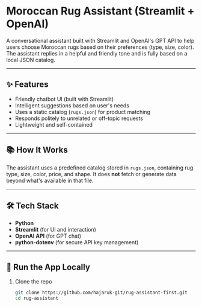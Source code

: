 # Moroccan Rug Assistant (Streamlit + OpenAI)

A conversational assistant built with Streamlit and OpenAI's GPT API to help users choose Moroccan rugs based on their preferences (type, size, color). The assistant replies in a helpful and friendly tone and is fully based on a local JSON catalog.

---

## ✨ Features

- Friendly chatbot UI (built with Streamlit)
- Intelligent suggestions based on user's needs
- Uses a static catalog (`rugs.json`) for product matching
- Responds politely to unrelated or off-topic requests
- Lightweight and self-contained

---

## 📚 How It Works

The assistant uses a predefined catalog stored in `rugs.json`, containing rug type, size, color, price, and shape.
It does **not** fetch or generate data beyond what's available in that file.

---

## 🛠️ Tech Stack

- **Python**
- **Streamlit** (for UI and interaction)
- **OpenAI API** (for GPT chat)
- **python-dotenv** (for secure API key management)

---

## 🚀 Run the App Locally

1. Clone the repo
   ```bash
   git clone https://github.com/hajaruk-git/rug-assistant-first.git
   cd rug-assistant
